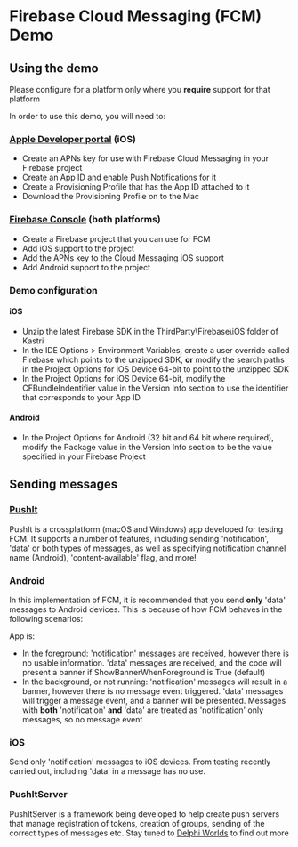 # Firebase Cloud Messaging (FCM) Demo

## Using the demo

Please configure for a platform only where you **require** support for that platform

In order to use this demo, you will need to:

### [Apple Developer portal](http://developer.apple.com/account) (iOS)

* Create an APNs key for use with Firebase Cloud Messaging in your Firebase project
* Create an App ID and enable Push Notifications for it
* Create a Provisioning Profile that has the App ID attached to it
* Download the Provisioning Profile on to the Mac

### [Firebase Console](https://console.firebase.google.com) (both platforms)

* Create a Firebase project that you can use for FCM
* Add iOS support to the project
* Add the APNs key to the Cloud Messaging iOS support
* Add Android support to the project

### Demo configuration

#### iOS

* Unzip the latest Firebase SDK in the ThirdParty\Firebase\iOS folder of Kastri
* In the IDE Options > Environment Variables, create a user override called Firebase which points to the unzipped SDK, **or** modify the search paths in the Project Options for iOS Device 64-bit to point to the unzipped SDK
* In the Project Options for iOS Device 64-bit, modify the CFBundleIndentifier value  in the Version Info section to use the identifier that corresponds to your App ID

#### Android

* In the Project Options for Android (32 bit and 64 bit where required), modify the Package value in the Version Info section to be the value specified in your Firebase Project

## Sending messages

### [PushIt](https://github.com/DelphiWorlds/PushIt)

PushIt is a crossplatform (macOS and Windows) app developed for testing FCM. It supports a number of features, including sending 'notification', 'data' or both types of messages, as well as specifying notification channel name (Android), 'content-available' flag, and more!

### Android

In this implementation of FCM, it is recommended that you send **only** 'data' messages to Android devices. This is because of how FCM behaves in the following scenarios:

App is:

* In the foreground: 'notification' messages are received, however there is no usable information. 'data' messages are received, and the code will present a banner if ShowBannerWhenForeground is True (default)
* In the background, or not running: 'notification' messages will result in a banner, however there is no message event triggered. 'data' messages will trigger a message event, and a banner will be presented. Messages with **both** 'notification' **and** 'data' are treated as 'notification' only messages, so no message event

### iOS

Send only 'notification' messages to iOS devices. From testing recently carried out, including 'data' in a message has no use.

### PushItServer

PushItServer is a framework being developed to help create push servers that manage registration of tokens, creation of groups, sending of the correct types of messages etc. Stay tuned to [Delphi Worlds](https://github.com/sponsors/DelphiWorlds) to find out more










